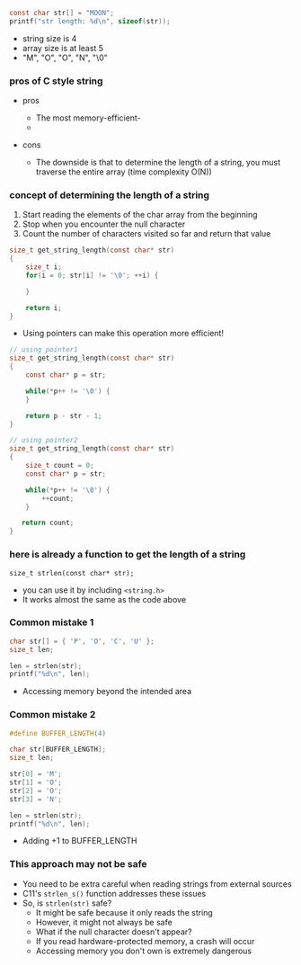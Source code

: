 ```c
const char str[] = "MOON";
printf("str length: %d\n", sizeof(str));
```
- string size is 4
- array size is at least 5
- "M", "O", "O", "N", "\0"




### pros of C style string
- pros
    - The most memory-efficient-
    - 

- cons
    - The downside is that to determine the length of a string, you must traverse the entire array (time complexity O(N))


### concept of determining the length of a string
1. Start reading the elements of the char array from the beginning
2. Stop when you encounter the null character
3. Count the number of characters visited so far and return that value
```c
size_t get_string_length(const char* str)
{
    size_t i;
    for(i = 0; str[i] != '\0'; ++i) {

    }

    return i;
}
```
- Using pointers can make this operation more efficient!


```c
// using pointer1
size_t get_string_length(const char* str)
{
    const char* p = str;

    while(*p++ != '\0') {
    }

    return p - str - 1;
}
```


```c
// using pointer2
size_t get_string_length(const char* str)
{
    size_t count = 0;
    const char* p = str;

    while(*p++ != '\0') {
        ++count;
    }

   return count;
}
```



### here is already a function to get the length of a string
`size_t strlen(const char* str);`
- you can use it by including `<string.h>`
- It works almost the same as the code above



### Common mistake 1
```c
char str[] = { 'P', 'O', 'C', 'U' };
size_t len;

len = strlen(str);
printf("%d\n", len);
```
- Accessing memory beyond the intended area



### Common mistake 2
```c
#define BUFFER_LENGTH(4)

char str[BUFFER_LENGTH];
size_t len;

str[0] = 'M';
str[1] = 'O';
str[2] = 'O';
str[3] = 'N';

len = strlen(str);
printf("%d\n", len);
```
- Adding +1 to BUFFER_LENGTH




### This approach may not be safe
- You need to be extra careful when reading strings from external sources
- C11's `strlen_s()` function addresses these issues
- So, is `strlen(str)` safe?
    - It might be safe because it only reads the string
    - However, it might not always be safe
    - What if the null character doesn't appear?
    - If you read hardware-protected memory, a crash will occur
    - Accessing memory you don't own is extremely dangerous